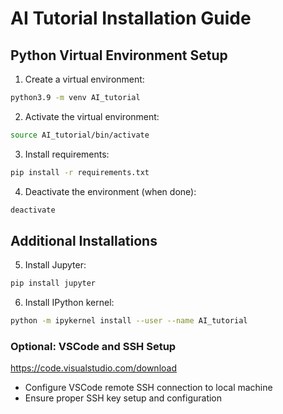 # AI Tutorial Installation Guide

## Python Virtual Environment Setup

1. Create a virtual environment:
```bash
python3.9 -m venv AI_tutorial
```

2. Activate the virtual environment:
```bash
source AI_tutorial/bin/activate
```

3. Install requirements:
```bash
pip install -r requirements.txt
```

4. Deactivate the environment (when done):
```bash
deactivate
```

## Additional Installations

5. Install Jupyter:
```bash
pip install jupyter
```

6. Install IPython kernel:
```bash
python -m ipykernel install --user --name AI_tutorial
```


### Optional: VSCode and SSH Setup
https://code.visualstudio.com/download
- Configure VSCode remote SSH connection to local machine
- Ensure proper SSH key setup and configuration

